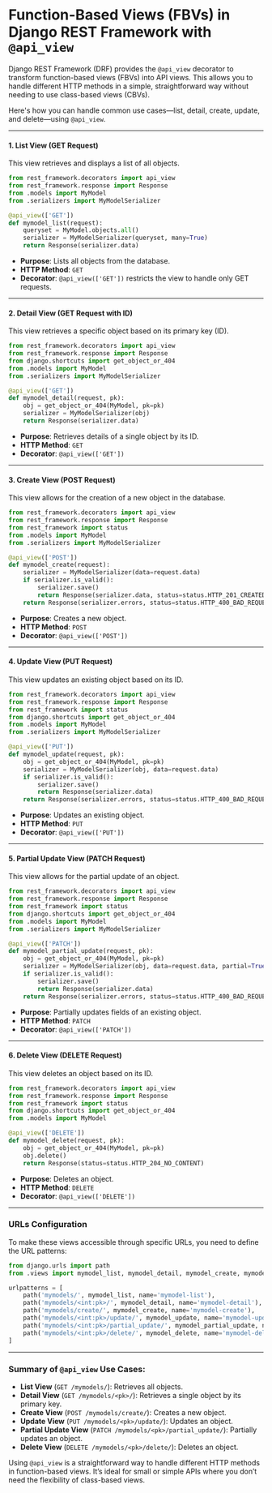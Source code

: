 # Function-Based Views (FBVs) in Django REST Framework with `@api_view`

Django REST Framework (DRF) provides the `@api_view` decorator to transform function-based views (FBVs) into API views. 
This allows you to handle different HTTP methods in a simple, straightforward way without needing to use class-based views (CBVs).

Here's how you can handle common use cases—list, detail, create, update, and delete—using `@api_view`.

---

#### 1. **List View (GET Request)**

This view retrieves and displays a list of all objects.

```python
from rest_framework.decorators import api_view
from rest_framework.response import Response
from .models import MyModel
from .serializers import MyModelSerializer

@api_view(['GET'])
def mymodel_list(request):
    queryset = MyModel.objects.all()
    serializer = MyModelSerializer(queryset, many=True)
    return Response(serializer.data)
```

- **Purpose**: Lists all objects from the database.
- **HTTP Method**: `GET`
- **Decorator**: `@api_view(['GET'])` restricts the view to handle only GET requests.

---

#### 2. **Detail View (GET Request with ID)**

This view retrieves a specific object based on its primary key (ID).

```python
from rest_framework.decorators import api_view
from rest_framework.response import Response
from django.shortcuts import get_object_or_404
from .models import MyModel
from .serializers import MyModelSerializer

@api_view(['GET'])
def mymodel_detail(request, pk):
    obj = get_object_or_404(MyModel, pk=pk)
    serializer = MyModelSerializer(obj)
    return Response(serializer.data)
```

- **Purpose**: Retrieves details of a single object by its ID.
- **HTTP Method**: `GET`
- **Decorator**: `@api_view(['GET'])`

---

#### 3. **Create View (POST Request)**

This view allows for the creation of a new object in the database.

```python
from rest_framework.decorators import api_view
from rest_framework.response import Response
from rest_framework import status
from .models import MyModel
from .serializers import MyModelSerializer

@api_view(['POST'])
def mymodel_create(request):
    serializer = MyModelSerializer(data=request.data)
    if serializer.is_valid():
        serializer.save()
        return Response(serializer.data, status=status.HTTP_201_CREATED)
    return Response(serializer.errors, status=status.HTTP_400_BAD_REQUEST)
```

- **Purpose**: Creates a new object.
- **HTTP Method**: `POST`
- **Decorator**: `@api_view(['POST'])`

---

#### 4. **Update View (PUT Request)**

This view updates an existing object based on its ID.

```python
from rest_framework.decorators import api_view
from rest_framework.response import Response
from rest_framework import status
from django.shortcuts import get_object_or_404
from .models import MyModel
from .serializers import MyModelSerializer

@api_view(['PUT'])
def mymodel_update(request, pk):
    obj = get_object_or_404(MyModel, pk=pk)
    serializer = MyModelSerializer(obj, data=request.data)
    if serializer.is_valid():
        serializer.save()
        return Response(serializer.data)
    return Response(serializer.errors, status=status.HTTP_400_BAD_REQUEST)
```

- **Purpose**: Updates an existing object.
- **HTTP Method**: `PUT`
- **Decorator**: `@api_view(['PUT'])`

---

#### 5. **Partial Update View (PATCH Request)**

This view allows for the partial update of an object.

```python
from rest_framework.decorators import api_view
from rest_framework.response import Response
from rest_framework import status
from django.shortcuts import get_object_or_404
from .models import MyModel
from .serializers import MyModelSerializer

@api_view(['PATCH'])
def mymodel_partial_update(request, pk):
    obj = get_object_or_404(MyModel, pk=pk)
    serializer = MyModelSerializer(obj, data=request.data, partial=True)
    if serializer.is_valid():
        serializer.save()
        return Response(serializer.data)
    return Response(serializer.errors, status=status.HTTP_400_BAD_REQUEST)
```

- **Purpose**: Partially updates fields of an existing object.
- **HTTP Method**: `PATCH`
- **Decorator**: `@api_view(['PATCH'])`

---

#### 6. **Delete View (DELETE Request)**

This view deletes an object based on its ID.

```python
from rest_framework.decorators import api_view
from rest_framework.response import Response
from rest_framework import status
from django.shortcuts import get_object_or_404
from .models import MyModel

@api_view(['DELETE'])
def mymodel_delete(request, pk):
    obj = get_object_or_404(MyModel, pk=pk)
    obj.delete()
    return Response(status=status.HTTP_204_NO_CONTENT)
```

- **Purpose**: Deletes an object.
- **HTTP Method**: `DELETE`
- **Decorator**: `@api_view(['DELETE'])`

---

### URLs Configuration

To make these views accessible through specific URLs, you need to define the URL patterns:

```python
from django.urls import path
from .views import mymodel_list, mymodel_detail, mymodel_create, mymodel_update, mymodel_delete

urlpatterns = [
    path('mymodels/', mymodel_list, name='mymodel-list'),
    path('mymodels/<int:pk>/', mymodel_detail, name='mymodel-detail'),
    path('mymodels/create/', mymodel_create, name='mymodel-create'),
    path('mymodels/<int:pk>/update/', mymodel_update, name='mymodel-update'),
    path('mymodels/<int:pk>/partial_update/', mymodel_partial_update, name='mymodel-partial-update'),
    path('mymodels/<int:pk>/delete/', mymodel_delete, name='mymodel-delete'),
]
```

---

### Summary of `@api_view` Use Cases:

- **List View** (`GET /mymodels/`): Retrieves all objects.
- **Detail View** (`GET /mymodels/<pk>/`): Retrieves a single object by its primary key.
- **Create View** (`POST /mymodels/create/`): Creates a new object.
- **Update View** (`PUT /mymodels/<pk>/update/`): Updates an object.
- **Partial Update View** (`PATCH /mymodels/<pk>/partial_update/`): Partially updates an object.
- **Delete View** (`DELETE /mymodels/<pk>/delete/`): Deletes an object.

Using `@api_view` is a straightforward way to handle different HTTP methods in function-based views. 
It’s ideal for small or simple APIs where you don’t need the flexibility of class-based views.
